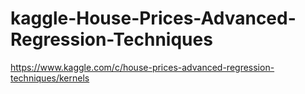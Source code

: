 # kaggle-House-Prices-Advanced-Regression-Techniques
https://www.kaggle.com/c/house-prices-advanced-regression-techniques/kernels
